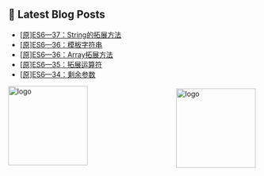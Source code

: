 ## 📕 Latest Blog Posts

<!-- BLOG-POST-LIST:START -->
- [[原]ES6—37：String的拓展方法](https://blog.csdn.net/sinat_41696687/article/details/114257270)
- [[原]ES6—36：模板字符串](https://blog.csdn.net/sinat_41696687/article/details/114252336)
- [[原]ES6—36：Array拓展方法](https://blog.csdn.net/sinat_41696687/article/details/114250469)
- [[原]ES6—35：拓展运算符](https://blog.csdn.net/sinat_41696687/article/details/114239691)
- [[原]ES6—34：剩余参数](https://blog.csdn.net/sinat_41696687/article/details/114239327)
<!-- BLOG-POST-LIST:END -->
<img src="https://github-readme-stats.vercel.app/api?username=qq1120637483&show_icons=true" alt="logo" height="160" align="right" style="margin: 5px; margin-bottom: 20px;" />

<img src="https://github-profile-trophy.vercel.app/?username=qq1120637483&theme=flat&column=7" alt="logo" height="160" align="center" style="margin: auto; margin-bottom: 20px;" />


<!--
**qq1120637483/qq1120637483** is a ✨ _special_ ✨ repository because its `README.md` (this file) appears on your GitHub profile.

Here are some ideas to get you started:

- 🔭 I’m currently working on ...
- 🌱 I’m currently learning ...
- 👯 I’m looking to collaborate on ...
- 🤔 I’m looking for help with ...
- 💬 Ask me about ...
- 📫 How to reach me: ...
- 😄 Pronouns: ...
- ⚡ Fun fact: ...
-->
